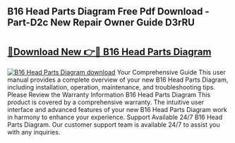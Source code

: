## B16 Head Parts Diagram Free Pdf Download - Part-D2c New Repair Owner Guide D3rRU

# <h2><a href="http://dfqjuuu.blite.top/?on=B16+Head+Parts+Diagram">🔗Download New 👉🔴 B16 Head Parts Diagram</a></h2>

[![B16 Head Parts Diagram download](https://i.imgur.com/lujVjoI.png)](http://dfqjuuu.blite.top/?on=B16+Head+Parts+Diagram)
Your Comprehensive Guide This user manual provides a complete overview of your new B16 Head Parts Diagram, including installation, operation, maintenance, and troubleshooting tips. Please Review the Warranty Information B16 Head Parts Diagram This product is covered by a comprehensive warranty. The intuitive user interface and advanced features of your new B16 Head Parts Diagram work in harmony to enhance your experience. Support Available 24/7 B16 Head Parts Diagram. Our customer support team is available 24/7 to assist you with any inquiries.
